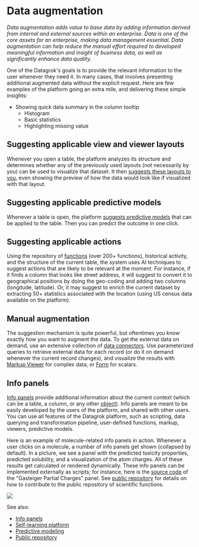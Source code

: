 <!-- TITLE: Data augmentation -->
<!-- SUBTITLE: -->

# Data augmentation

_Data augmentation adds value to base data by adding information derived from internal and external 
sources within an enterprise. Data is one of the core assets for an enterprise, making data management 
essential. Data augmentation can help reduce the manual effort required to developed meaningful 
information and insight of business data, as well as significantly enhance data quality._

One of the Datagrok's goals is to provide the relevant information to the user whenever they need it.
In many cases, that involves presenting additional augmented data without the explicit request. Here are 
few examples of the platform going an extra mile, and delivering these simple insights:
 * Showing quick data summary in the column tooltip
   * Histogram
   * Basic statistics
   * Highlighting missing value

## Suggesting applicable view and viewer layouts
Whenever you open a table, the platform analyzes its structure and determines whether any of the
previously used layouts (not necessarily by you) can be used to visualize that dataset. It then [suggests
these layouts to you](../visualize/view-layout.md#layout-suggestions), even showing the preview of how 
the data would look like if visualized with that layout.

## Suggesting applicable predictive models
Whenever a table is open, the platform [suggests predictive models](../learn/self-learning-platform.md)
that can be applied to the table. Then you can predict the outcome in one click.
    
## Suggesting applicable actions
Using the repository of [functions](../overview/functions/function.md) (over 200+ functions), historical activity,
and the structure of the current table, the system uses AI techniques to suggest actions that are likely to 
be relevant at the moment. For instance, if it finds a column that looks like street address, it will suggest
to convert it to geographical positions by doing the geo-coding and adding two columns (longitude, latitude).
Or, it may suggest to enrich the current dataset by extracting 50+ statistics associated with the location
(using US census data available on the platform).

## Manual augmentation
The suggestion mechanism is quite powerful, but oftentimes you know exactly how you want to augment the data. 
To get the external data on demand, use an extensive collection of 
[data connectors](../access/data-connection.md). Use parameterized queries to retrieve external data for each 
record (or do it on demand whenever the current record changes), and visualize the results with 
[Markup Viewer](../visualize/viewers/markup.md) for complex data, or [Form](../visualize/viewers/form.md) for scalars.

## Info panels
[Info panels](info-panels.md) provide additional information about the 
current context (which can be a table, a column, or any other [object](../overview/objects.md)). 
Info panels are meant to be 
easily developed by the users of the platform, and shared with other users. 
You can use all features of the Datagrok platform, such as scripting, data 
querying and transformation pipeline, user-defined functions,
markup, viewers, predictive models.

Here is an example of molecule-related info panels in action. Whenever a user clicks on a molecule,
a number of info panels get shown (collapsed by default). In a picture, we see a panel with the 
predicted toxicity properties, predicted solubility, and a visualization of the atom charges. All of 
these results get calculated or rendered dynamically. These info panels can be implemented externally
as scripts; for instance, here is the 
[source code](https://github.com/datagrok-ai/public/blob/master/packages/ChemScripts/scripts/python/gasteiger_charges.py)
of the "Gasteiger Partial Charges" panel.  See [public repository](../develop/public-repository.md) for details
on how to contribute to the public repository of scientific functions.

![](../uploads/gifs/chem-model-augment.gif)

See also:
* [Info panels](info-panels.md)
* [Self-learning platform]()
* [Predictive modeling](../learn/predictive-modeling.md)
* [Public repository](../develop/public-repository.md)
